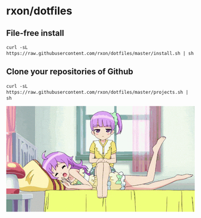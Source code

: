 # rxon/dotfiles

## File-free install

```
curl -sL https://raw.githubusercontent.com/rxon/dotfiles/master/install.sh | sh
```

## Clone your repositories of Github

```
curl -sL https://raw.githubusercontent.com/rxon/dotfiles/master/projects.sh | sh
```

![ふかふか.gif](fukafuka.gif)
